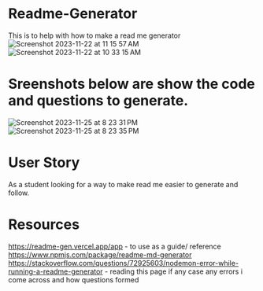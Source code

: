 # Readme-Generator
This is to help with how to make a read me generator
![Screenshot 2023-11-22 at 11 15 57 AM](https://github.com/Glidingdiplomat/Readme-Generator/assets/134241357/72a502be-f734-48a3-acb1-a29f0c5ad914)
![Screenshot 2023-11-22 at 10 33 15 AM](https://github.com/Glidingdiplomat/Readme-Generator/assets/134241357/c66a3774-d0e2-4e90-99b3-3229a37ba078)
# Sreenshots below are show the code and questions to generate.
![Screenshot 2023-11-25 at 8 23 31 PM](https://github.com/Glidingdiplomat/Readme-Generator/assets/134241357/727db7d3-5bff-418e-ac9b-c78c62a565a3)
![Screenshot 2023-11-25 at 8 23 35 PM](https://github.com/Glidingdiplomat/Readme-Generator/assets/134241357/97170f52-c4a5-4a3f-8c56-8d2d3c64c3ab)
# User Story
As a student looking for a way to make read me easier to generate and follow.
# Resources 
https://readme-gen.vercel.app/app - to use as a guide/ reference
https://www.npmjs.com/package/readme-md-generator
https://stackoverflow.com/questions/72925603/nodemon-error-while-running-a-readme-generator - reading this page if any case any errors i come across and how questions formed
